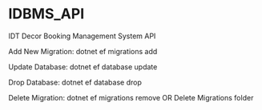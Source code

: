 # IDBMS_API
IDT Decor Booking Management System API

Add New Migration:
dotnet ef migrations add <Name>

Update Database:
dotnet ef database update

Drop Database:
dotnet ef database drop

Delete Migration:
dotnet ef migrations remove
OR
Delete Migrations folder
